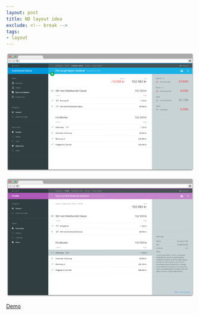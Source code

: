 ```yaml
---
layout: post
title: ND layout idea
exclude: <!-- break -->
tags:
- layout
---
```


<!-- break -->

[![ND layout idea 01][2]][1]

[![ND layout idea 02][4]][3]

[Demo](/nd-idea01)

  [1]: /nd-idea01
  [2]: /public/img/nd-idea01-01.png
  [3]: /nd-idea01/profile.html
  [4]: /public/img/nd-idea01-02.png
